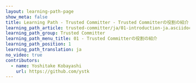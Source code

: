 ```yaml
---
layout: learning-path-page
show_meta: false
title: Learning Path - Trusted Committer - Trusted Committerの役割の紹介
learning_path_article: trusted-committer/ja/01-introduction-ja.asciidoc
learning_path_group: Trusted Committer
learning_path_menu_title: 01 - Trusted Committerの役割の紹介
learning_path_position: 1
learning_path_translation: ja
no_video: true
contributors:
  - name: Yoshitake Kobayashi
    url: https://github.com/ystk
---
```

<!--- This file autogenerated from https://github.com/InnerSourceCommons/InnerSourceLearningPath/blob/master/scripts/generate_learning_path_markdown.js -->